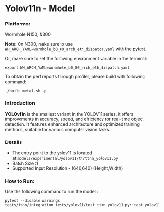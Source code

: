 # Yolov11n - Model

### Platforms:

Wormhole N150, N300

**Note:** On N300, make sure to use `WH_ARCH_YAML=wormhole_b0_80_arch_eth_dispatch.yaml` with the pytest.

Or, make sure to set the following environment variable in the terminal:
```
export WH_ARCH_YAML=wormhole_b0_80_arch_eth_dispatch.yaml
```

To obtain the perf reports through profiler, please build with following command:
```
./build_metal.sh -p
```

### Introduction

**YOLOv11n** is the smallest variant in the YOLOV11 series, it offers improvements in accuracy, speed, and efficiency for real-time object detection. It features enhanced architecture and optimized training methods, suitable for various computer vision tasks.


### Details

- The entry point to the yolov11 is located at:`models/experimental/yolov11/tt/ttnn_yolov11.py`
- Batch Size :1
- Supported Input Resolution - (640,640) (Height,Width)

### How to Run:

Use the following command to run the model :

```
pytest --disable-warnings tests/ttnn/integration_tests/yolov11/test_ttnn_yolov11.py::test_yolov11
```

